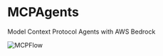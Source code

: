 # MCPAgents
Model Context Protocol Agents with AWS Bedrock


![MCPFlow](https://github.com/user-attachments/assets/a1463058-1eca-4a85-8eec-79917f3d435c)
